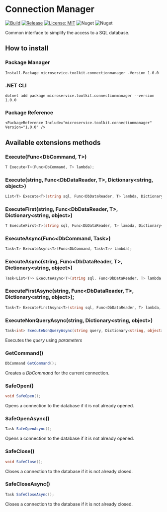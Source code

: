 ﻿# Connection Manager

[![Build](https://github.com/MpStyle/microservicetoolkit/actions/workflows/build.yml/badge.svg)](https://github.com/MpStyle/microservicetoolkit/actions/workflows/build.yml)
[![Release](https://github.com/MpStyle/microservicetoolkit/actions/workflows/release.yml/badge.svg)](https://github.com/MpStyle/microservicetoolkit/actions/workflows/release.yml)
[![License: MIT](https://img.shields.io/badge/License-MIT-yellow.svg)](https://opensource.org/licenses/MIT)
![Nuget](https://img.shields.io/nuget/dt/microservice.toolkit.connectionmanager)
![Nuget](https://img.shields.io/nuget/v/microservice.toolkit.connectionmanager)

Common interface to simplify the access to a SQL database.

## How to install

### Package Manager
```
Install-Package microservice.toolkit.connectionmanager -Version 1.0.0
```

### .NET CLI
```
dotnet add package microservice.toolkit.connectionmanager --version 1.0.0
```

### Package Reference
```
<PackageReference Include="microservice.toolkit.connectionmanager" Version="1.0.0" />
```

## Available extensions methods

### Execute<T>(Func<DbCommand, T>)
```C#
T Execute<T>(Func<DbCommand, T> lambda);
```

### Execute<T>(string, Func<DbDataReader, T>, Dictionary<string, object>)
```C#
List<T> Execute<T>(string sql, Func<DbDataReader, T> lambda, Dictionary<string, object> parameters = null);
```

### ExecuteFirst<T>(string, Func<DbDataReader, T>, Dictionary<string, object>)
```C#
T ExecuteFirst<T>(string sql, Func<DbDataReader, T> lambda, Dictionary<string, object> parameters = null);
```

### ExecuteAsync<T>(Func<DbCommand, Task<T>>)
```C#
Task<T> ExecuteAsync<T>(Func<DbCommand, Task<T>> lambda);
```

### ExecuteAsync<T>(string, Func<DbDataReader, T>, Dictionary<string, object>)
```C#
Task<List<T>> ExecuteAsync<T>(string sql, Func<DbDataReader, T> lambda, Dictionary<string, object> parameters = null);
```

### ExecuteFirstAsync<T>(string, Func<DbDataReader, T>, Dictionary<string, object>);
```C#
Task<T> ExecuteFirstAsync<T>(string sql, Func<DbDataReader, T> lambda, Dictionary<string, object> parameters = null);
```

### ExecuteNonQueryAsync(string, Dictionary<string, object>)
```C#
Task<int> ExecuteNonQueryAsync(string query, Dictionary<string, object> parameters);
```
Executes the _query_ using _parameters_

### GetCommand()
```C#
DbCommand GetCommand();
```
Creates a _DbCommand_ for the current connection. 

### SafeOpen()
```C#
void SafeOpen();
```
Opens a connection to the database if it is not already opened.

### SafeOpenAsync()
```C#
Task SafeOpenAsync();
```
Opens a connection to the database if it is not already opened.

### SafeClose()
```C#
void SafeClose();
```
Closes a connection to the database if it is not already closed.

### SafeCloseAsync()
```C#
Task SafeCloseAsync();
```
Closes a connection to the database if it is not already closed.